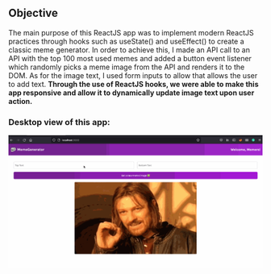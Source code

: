 
## Objective

The main purpose of this ReactJS app was to implement modern ReactJS practices through hooks such as useState() and useEffect() to create  a classic meme generator. In order to achieve this, I made an API call to an API with the top 100 most used memes and added a button event listener which randomly picks a meme image from the API and renders it to the DOM. As for the image text, I used form inputs to allow that allows the user to add text. **Through the use of ReactJS hooks, we were able to make this app responsive and allow it to dynamically update image text upon user action.**


### Desktop view of this app:
![](meme.gif)

